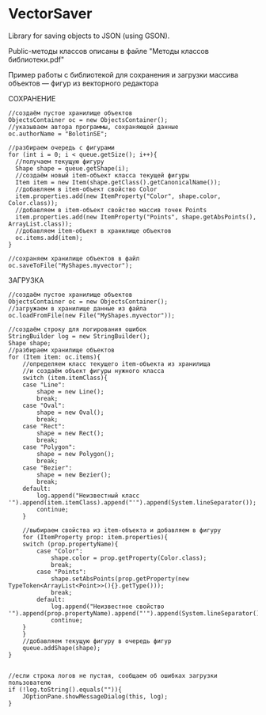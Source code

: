 # VectorSaver
Library for saving objects to JSON (using GSON).

Public-методы классов описаны в файле "Методы классов библиотеки.pdf"

Пример работы с библиотекой для сохранения и загрузки массива объектов — фигур из векторного редактора

СОХРАНЕНИЕ

	//создаём пустое хранилище объектов
	ObjectsContainer oc = new ObjectsContainer();
	//указываем автора программы, сохраняющей данные
	oc.authorName = "BolotinSE"; 
	
	//разбираем очередь с фигурами
	for (int i = 0; i < queue.getSize(); i++){
      //получаем текущую фигуру
      Shape shape = queue.getShape(i);
      //создаём новый item-объект класса текущей фигуры
      Item item = new Item(shape.getClass().getCanonicalName());
      //добавляем в item-объект свойство Color
      item.properties.add(new ItemProperty("Color", shape.color, Color.class));
      //добавляем в item-объект свойство массив точек Points
      item.properties.add(new ItemProperty("Points", shape.getAbsPoints(), ArrayList.class));
      //добавляем item-объект в хранилище объектов
      oc.items.add(item);
	}
	
	//сохраняем хранилище объектов в файл
	oc.saveToFile("MyShapes.myvector");

ЗАГРУЗКА

	//создаём пустое хранилище объектов
	ObjectsContainer oc = new ObjectsContainer();
	//загружаем в хранилище данные из файла
	oc.loadFromFile(new File("MyShapes.myvector"));
	
	//создаём строку для логирования ошибок
	StringBuilder log = new StringBuilder();
	Shape shape;
	//разбираем хранилище объектов
	for (Item item: oc.items){
        //определяем класс текущего item-объекта из хранилища
        //и создаём объект фигуры нужного класса 
	    switch (item.itemClass){
        case "Line":
            shape = new Line();
            break;
        case "Oval":
            shape = new Oval();
            break;
        case "Rect":
            shape = new Rect();
            break;
        case "Polygon":
            shape = new Polygon();
            break;
        case "Bezier":
            shape = new Bezier();
            break;
        default:
            log.append("Неизвестный класс '").append(item.itemClass).append("'").append(System.lineSeparator());
            continue;
	    } 
      
        //выбираем свойства из item-объекта и добавляем в фигуру
	    for (ItemProperty prop: item.properties){
        switch (prop.propertyName){
            case "Color":
                shape.color = prop.getProperty(Color.class);
                break;
            case "Points":
                shape.setAbsPoints(prop.getProperty(new TypeToken<ArrayList<Point>>(){}.getType()));
                break;
            default:
                log.append("Неизвестное свойство '").append(prop.propertyName).append("'").append(System.lineSeparator());
                continue;
        }
	    }
	    //добавляем текущую фигуру в очередь фигур
	    queue.addShape(shape);
	}
	
	
	//если строка логов не пустая, сообщаем об ошибках загрузки пользователю
	if (!log.toString().equals("")){
	    JOptionPane.showMessageDialog(this, log);
	}
